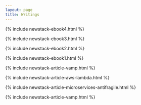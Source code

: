 ```yaml
---
layout: page
title: Writings 
---
```


<p class="message">

</p>	


{% include newstack-ebook4.html %}

<p class="message">

</p>	


{% include newstack-ebook3.html %}

<p class="message">

</p>	


{% include newstack-ebook2.html %}

<p class="message">

</p>	


{% include newstack-ebook1.html %}


<p class="message">

</p>	

{% include newstack-article-vamp.html %}

<p class="message">

</p>	

{% include newstack-article-aws-lambda.html %}

<p class="message">

</p>	

{% include newstack-article-microservices-antifragile.html %}

<p class="message">

</p>	

{% include newstack-article-vamp.html %}